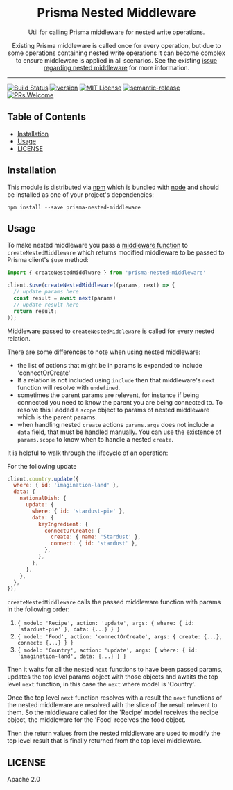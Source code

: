 <div align="center">
<h1>Prisma Nested Middleware</h1>

<p>Util for calling Prisma middleware for nested write operations.</p>

<p>Existing Prisma middleware is called once for every operation, but due to some operations containing nested write operations it can become complex to ensure middleware is applied in all scenarios. See the existing <a href="https://github.com/prisma/prisma/issues/4211">issue regarding nested middleware</a> for more information.  

</div>

<hr />

[![Build Status][build-badge]][build]
[![version][version-badge]][package]
[![MIT License][license-badge]][license]
[![semantic-release](https://img.shields.io/badge/%20%20%F0%9F%93%A6%F0%9F%9A%80-semantic--release-e10079.svg)](https://github.com/semantic-release/semantic-release)
[![PRs Welcome][prs-badge]][prs]

## Table of Contents

<!-- START doctoc generated TOC please keep comment here to allow auto update -->
<!-- DON'T EDIT THIS SECTION, INSTEAD RE-RUN doctoc TO UPDATE -->


- [Installation](#installation)
- [Usage](#usage)
- [LICENSE](#license)

<!-- END doctoc generated TOC please keep comment here to allow auto update -->

## Installation

This module is distributed via [npm][npm] which is bundled with [node][node] and
should be installed as one of your project's dependencies:

```
npm install --save prisma-nested-middleware
```

## Usage

To make nested middleware you pass a [middleware function](https://www.prisma.io/docs/concepts/components/prisma-client/middleware) to `createNestedMiddleware` which returns modified middleware to be passed to Prisma client's `$use` method:

```javascript
import { createNestedMiddlware } from 'prisma-nested-middleware'

client.$use(createNestedMiddleware((params, next) => {
  // update params here
  const result = await next(params)
  // update result here
  return result;
));
```

Middleware passed to `createNestedMiddleware` is called for every nested relation.

There are some differences to note when using nested middleware:
- the list of actions that might be in params is expanded to include 'connectOrCreate'
- If a relation is not included using `include` then that middleware's `next` function will resolve with `undefined`.
- sometimes the parent params are relevent, for instance if being connected you need to know the parent you are being connected to. To resolve this I added a `scope` object to params of nested middleware which is the parent params.
- when handling nested `create` actions `params.args` does not include a `data` field, that must be handled manually. You can use the existence of `params.scope` to know when to handle a nested `create`.

It is helpful to walk through the lifecycle of an operation:

For the following update

```javascript
client.country.update({
  where: { id: 'imagination-land' },
  data: {
    nationalDish: {
      update: {
        where: { id: 'stardust-pie' },
        data: {
          keyIngredient: {
            connectOrCreate: {
              create: { name: 'Stardust' },
              connect: { id: 'stardust' },
            },
          },
        },
      },
    },
  },
});
```

`createNestedMiddleware` calls the passed middleware function with params in the following order:
1. `{ model: 'Recipe', action: 'update', args: { where: { id: 'stardust-pie' }, data: {...} } }`
2. `{ model: 'Food', action: 'connectOrCreate', args: { create: {...}, connect: {...} } }`
3. `{ model: 'Country', action: 'update', args: { where: { id: 'imagination-land', data: {...} } }`

Then it waits for all the nested `next` functions to have been passed params, updates the top level params object with those objects and awaits the top level `next` function, in this case the `next` where model is 'Country'.

Once the top level `next` function resolves with a result the `next` functions of the nested middleware are resolved with the slice of the result relevent to them. So the middleware called for the 'Recipe' model receives the recipe object, the middleware for the 'Food' receives the food object.

Then the return values from the nested middleware are used to modify the top level result that is finally returned from the top level middleware.

## LICENSE

Apache 2.0

[npm]: https://www.npmjs.com/
[node]: https://nodejs.org
[build-badge]: https://github.com/olivierwilkinson/prisma-nested-middleware/workflows/prisma-nested-middleware/badge.svg
[build]: https://github.com/olivierwilkinson/prisma-nested-middleware/actions?query=branch%3Amaster+workflow%3Aprisma-nested-middleware
[version-badge]: https://img.shields.io/npm/v/prisma-nested-middleware.svg?style=flat-square
[package]: https://www.npmjs.com/package/prisma-nested-middleware
[downloads-badge]:https://img.shields.io/npm/dm/prisma-nested-middleware.svg?style=flat-square
[npmtrends]: http://www.npmtrends.com/prisma-nested-middleware
[license-badge]: https://img.shields.io/npm/l/prisma-nested-middleware.svg?style=flat-square
[license]: https://github.com/olivierwilkinson/prisma-nested-middleware/blob/master/LICENSE
[prs-badge]: https://img.shields.io/badge/PRs-welcome-brightgreen.svg?style=flat-square
[prs]: http://makeapullrequest.com
[coc-badge]: https://img.shields.io/badge/code%20of-conduct-ff69b4.svg?style=flat-square
[coc]: https://github.com/olivierwilkinson/prisma-nested-middleware/blob/master/other/CODE_OF_CONDUCT.md

